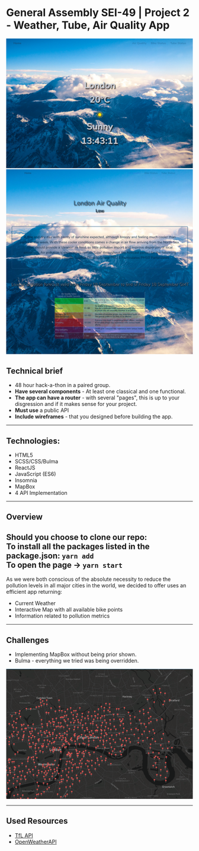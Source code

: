 # General Assembly SEI-49 | Project 2 - Weather,  Tube, Air Quality App

![homepage](readMeImages/homepage.png)
![airQuality](readMeImages/airQuality.png)

## Technical brief
* 48 hour hack-a-thon in a paired group.
* **Have several components** - At least one classical and one functional.  
*  **The app can have a router** - with several "pages", this is up to your disgression and if it makes sense for your project.
* **Must use** a public API
* **Include wireframes** - that you designed before building the app.  
---
## Technologies:
* HTML5
* SCSS/CSS/Bulma
* ReactJS
* JavaScript (ES6)
* Insomnia
* MapBox
* 4 API Implementation
--- 
## Overview
Should you choose to clone our repo:  
To install all the packages listed in the package.json: `yarn add ` 
<br />
To open the page -> `yarn start`
<br />
--
As we were both conscious of the absolute necessity to reduce the pollution levels in all major cities in the world, we decided to offer uses an efficient app returning:

-   Current Weather
-   Interactive Map with all available bike points
-   Information related to pollution metrics

---
## Challenges
* Implementing MapBox without being prior shown.
* Bulma - everything we tried was being overridden.

![bikeMap](readMeImages/bikeMap.png)

---
## Used Resources
* [TfL API](https://api.tfl.gov.uk/)
* [OpenWeatherAPI](https://openweathermap.org/api)
